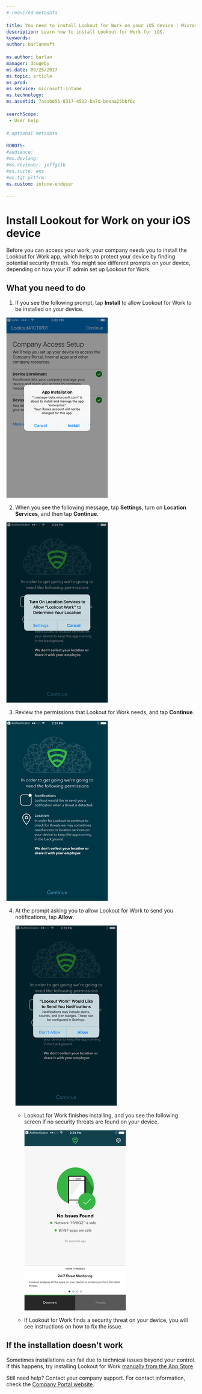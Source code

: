 ```yaml
---
# required metadata

title: You need to install Lookout for Work on your iOS device | Microsoft Docs
description: Learn how to install Lookout for Work for iOS.
keywords:
author: barlanmsft

ms.author: barlan
manager: dougeby
ms.date: 09/25/2017
ms.topic: article
ms.prod:
ms.service: microsoft-intune
ms.technology:
ms.assetid: 7adab655-8317-4512-ba7d-beeaa25bbf6c

searchScope:
 - User help

# optional metadata

ROBOTS:  
#audience:
#ms.devlang:
#ms.reviewer: jeffgilb
#ms.suite: ems
#ms.tgt_pltfrm:
ms.custom: intune-enduser

---
```


# Install Lookout for Work on your iOS device


Before you can access your work, your company needs you to install the Lookout for Work app, which helps to protect your device by finding potential security threats. You might see different prompts on your device, depending on how your IT admin set up Lookout for Work.


## What you need to do

1.	If you see the following prompt, tap **Install** to allow Lookout for Work to be installed on your device.

  ![Tap install to install Lookout for Work](./media/ios-mtd-install-app-request.png)

2. When you see the following message, tap **Settings**, turn on **Location Services**, and then tap **Continue**.

  ![Tap Settings and then Location Services](./media/ios-lfw-allow-location-services.png)

3. Review the permissions that Lookout for Work needs, and tap **Continue**.

  ![you are now connected to Lookout for Work](./media/ios-lfw-permissions-lookout-needs.png)

4. At the prompt asking you to allow Lookout for Work to send you notifications, tap **Allow**.

     ![Tap Settings and then Location Services](./media/ios-lfw-allow-notifications.png)

   * Lookout for Work finishes installing, and you see the following screen if no security threats are found on your device.

     ![Lookout for Work found no security threats](./media/ios-lfw-no-threats-found.png)

   * If Lookout for Work finds a security threat on your device, you will see instructions on how to fix the issue.

## If the installation doesn't work

Sometimes installations can fail due to technical issues beyond your control. If this happens, try installing Lookout for Work [manually from the App Store](https://itunes.apple.com/app/lookout-for-work/id997193468).

Still need help? Contact your company support. For contact information, check the [Company Portal website](https://portal.manage.microsoft.com#HelpDeskDialog).

